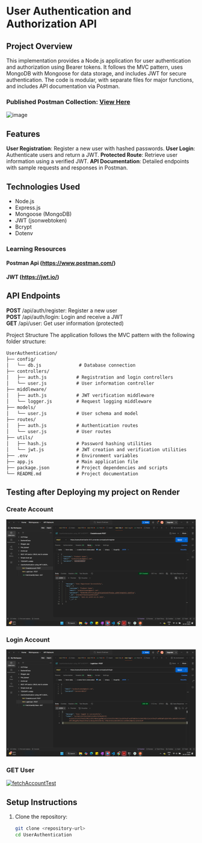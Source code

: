 # User Authentication and Authorization API
## Project Overview
This implementation provides a Node.js application for user authentication and authorization using Bearer tokens. It follows the MVC pattern, uses MongoDB with Mongoose for data storage, and includes JWT for secure authentication. The code is modular, with separate files for major functions, and includes API documentation via Postman.

### Published Postman Collection: <a href="https://documenter.getpostman.com/view/21245283/2sAYkGKKHo">View Here</a>
![image](https://github.com/user-attachments/assets/9569ab76-f253-4905-897a-6cdc01c5f498)


## Features
**User Registration**: Register a new user with hashed passwords.
**User Login**: Authenticate users and return a JWT.
**Protected Route**: Retrieve user information using a verified JWT.
**API Documentation**: Detailed endpoints with sample requests and responses in Postman.

## Technologies Used
- Node.js
- Express.js
- Mongoose (MongoDB)
- JWT (jsonwebtoken)
- Bcrypt
- Dotenv

### Learning Resources
#### Postman Api (https://www.postman.com/)
#### JWT (https://jwt.io/)

## API Endpoints
**POST** /api/auth/register: Register a new user <br>
**POST** /api/auth/login: Login and receive a JWT <br>
**GET** /api/user: Get user information (protected) <br>

Project Structure
The application follows the MVC pattern with the following folder structure:
```
UserAuthentication/
├── config/
│   └── db.js              # Database connection
├── controllers/
│   ├── auth.js           # Registration and login controllers
│   └── user.js           # User information controller
├── middleware/
│   ├── auth.js           # JWT verification middleware
│   └── logger.js         # Request logging middleware
├── models/
│   └── user.js           # User schema and model
├── routes/
│   ├── auth.js           # Authentication routes
│   └── user.js           # User routes
├── utils/
│   ├── hash.js           # Password hashing utilities
│   └── jwt.js            # JWT creation and verification utilities
├── .env                  # Environment variables
├── app.js                # Main application file
├── package.json          # Project dependencies and scripts
└── README.md             # Project documentation
```
## Testing after Deploying my project on Render
### Create Account
![createAccountTest](https://github.com/TechNishant204/UserAuthentication-using-JWT/blob/master/Screenshots/createAccount.png)

### Login Account
![createAccountTest](https://github.com/TechNishant204/UserAuthentication-using-JWT/blob/master/Screenshots/login.png)


### GET User
[<img src="" alt="fetchAccountTest">](https://github.com/TechNishant204/UserAuthentication-using-JWT/blob/master/Screenshots/fetchUserByToken.png)

## Setup Instructions
1. Clone the repository:
   ```bash
   git clone <repository-url>
   cd UserAuthentication
